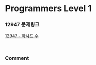 # Programmers Level 1

### 12947 문제링크

[12947 - 하샤드 수](https://school.programmers.co.kr/learn/courses/30/lessons/12947)

<br>

### Comment
